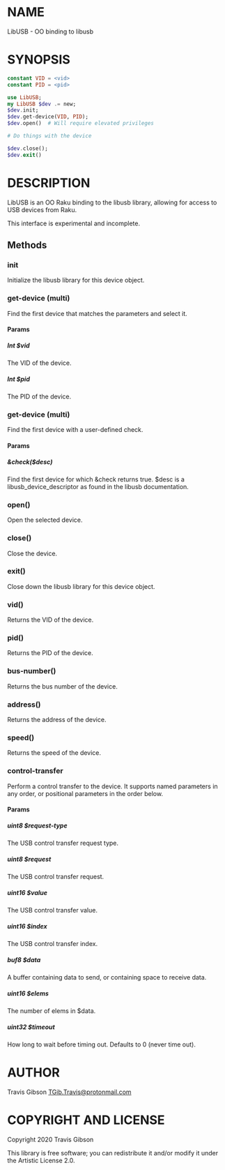 NAME
====

LibUSB - OO binding to libusb

SYNOPSIS
========

```raku
constant VID = <vid>
constant PID = <pid>

use LibUSB;
my LibUSB $dev .= new;
$dev.init;
$dev.get-device(VID, PID);
$dev.open()  # Will require elevated privileges

# Do things with the device

$dev.close();
$dev.exit()
```

DESCRIPTION
===========

LibUSB is an OO Raku binding to the libusb library, allowing for access to USB devices from Raku.

This interface is experimental and incomplete.

Methods
-------

### init

Initialize the libusb library for this device object.

### get-device (multi)

Find the first device that matches the parameters and select it.

#### Params

##### Int $vid

The VID of the device.

##### Int $pid

The PID of the device.

### get-device (multi)

Find the first device with a user-defined check.

#### Params

##### &check($desc)

Find the first device for which &check returns true. $desc is a libusb_device_descriptor as found in the libusb documentation.

### open()

Open the selected device.

### close()

Close the device.

### exit()

Close down the libusb library for this device object.

### vid()

Returns the VID of the device.

### pid()

Returns the PID of the device.

### bus-number()

Returns the bus number of the device.

### address()

Returns the address of the device.

### speed()

Returns the speed of the device.

### control-transfer

Perform a control transfer to the device. It supports named parameters in any order, or positional parameters in the order below.

#### Params

##### uint8 $request-type

The USB control transfer request type.

##### uint8 $request

The USB control transfer request.

##### uint16 $value

The USB control transfer value.

##### uint16 $index

The USB control transfer index.

##### buf8 $data

A buffer containing data to send, or containing space to receive data.

##### uint16 $elems

The number of elems in $data.

##### uint32 $timeout

How long to wait before timing out. Defaults to 0 (never time out).

AUTHOR
======

Travis Gibson <TGib.Travis@protonmail.com>

COPYRIGHT AND LICENSE
=====================

Copyright 2020 Travis Gibson

This library is free software; you can redistribute it and/or modify it under the Artistic License 2.0.

